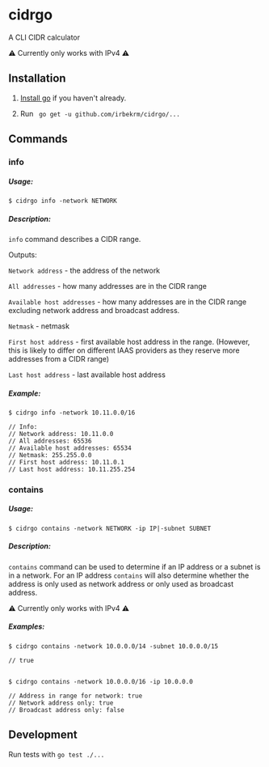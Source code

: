 # cidrgo

A CLI CIDR calculator

:warning: Currently only works with IPv4 :warning:

## Installation

1. [Install go](https://golang.org/doc/install) if you haven't already.

2.  Run ` go get -u github.com/irbekrm/cidrgo/...` 

## Commands

### info

##### Usage:
`$ cidrgo info -network NETWORK`

##### Description:

`info` command describes a CIDR range. 

Outputs:

`Network address` - the address of the network

`All addresses` - how many addresses are in the CIDR range

`Available host addresses` - how many addresses are in the CIDR range excluding network address and broadcast address. 

`Netmask` - netmask

`First host address` - first available host address in the range. (However, this is likely to differ on different IAAS providers as they reserve more addresses from a CIDR range)

`Last host address` - last available host address

##### Example:

```
$ cidrgo info -network 10.11.0.0/16

// Info:
// Network address: 10.11.0.0
// All addresses: 65536
// Available host addresses: 65534
// Netmask: 255.255.0.0
// First host address: 10.11.0.1
// Last host address: 10.11.255.254

```

### contains

##### Usage:
`$ cidrgo contains -network NETWORK -ip IP|-subnet SUBNET`

##### Description:

`contains` command can be used to determine if an IP address or a subnet is in a network. For an IP address `contains` will also determine whether the address is only used as network address or only used as broadcast address.

:warning: Currently only works with IPv4 :warning:

##### Examples:

```
$ cidrgo contains -network 10.0.0.0/14 -subnet 10.0.0.0/15

// true 


$ cidrgo contains -network 10.0.0.0/16 -ip 10.0.0.0

// Address in range for network: true
// Network address only: true
// Broadcast address only: false
```


## Development

Run tests with `go test ./...`


